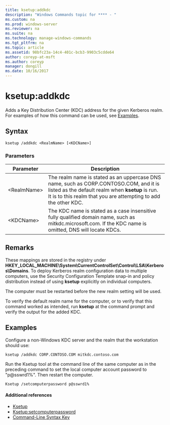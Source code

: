 ```yaml
---
title: ksetup:addkdc
description: "Windows Commands topic for **** - "
ms.custom: na
ms.prod: windows-server
ms.reviewer: na
ms.suite: na
ms.technology: manage-windows-commands
ms.tgt_pltfrm: na
ms.topic: article
ms.assetid: 98bfc23a-14c4-401c-bcb3-9903c5cdde64
author: coreyp-at-msft
ms.author: coreyp
manager: dongill
ms.date: 10/16/2017
---
```


# ksetup:addkdc



Adds a Key Distribution Center (KDC) address for the given Kerberos realm. For examples of how this command can be used, see [Examples](#BKMK_Examples).

## Syntax

```
ksetup /addkdc <RealmName> [<KDCName>] 
```

### Parameters

|Parameter|Description|
|---------|-----------|
|\<RealmName>|The realm name is stated as an uppercase DNS name, such as CORP.CONTOSO.COM, and it is listed as the default realm when **ksetup** is run. It is to this realm that you are attempting to add the other KDC.|
|\<KDCName>|The KDC name is stated as a case insensitive fully qualified domain name, such as mitkdc.microsoft.com. If the KDC name is omitted, DNS will locate KDCs.|

## Remarks

These mappings are stored in the registry under **HKEY_LOCAL_MACHINE\System\CurrentControlSet\Control\LSA\Kerberos\Domains**. To deploy Kerberos realm configuration data to multiple computers, use the Security Configuration Template snap-in and policy distribution instead of using **ksetup** explicitly on individual computers.

The computer must be restarted before the new realm setting will be used.

To verify the default realm name for the computer, or to verify that this command worked as intended, run **ksetup** at the command prompt and verify the output for the added KDC.

## <a name="BKMK_Examples"></a>Examples

Configure a non-Windows KDC server and the realm that the workstation should use:
```
ksetup /addkdc CORP.CONTOSO.COM mitkdc.contoso.com
```
Run the Ksetup tool at the command line of the same computer as in the preceding command to set the local computer account password to "p@sswrd1%". Then restart the computer.
```
Ksetup /setcomputerpassword p@sswrd1%
```

#### Additional references

-   [Ksetup](ksetup.md)
-   [Ksetup:setcomputerpassword](ksetup-setcomputerpassword.md)
-   [Command-Line Syntax Key](command-line-syntax-key.md)